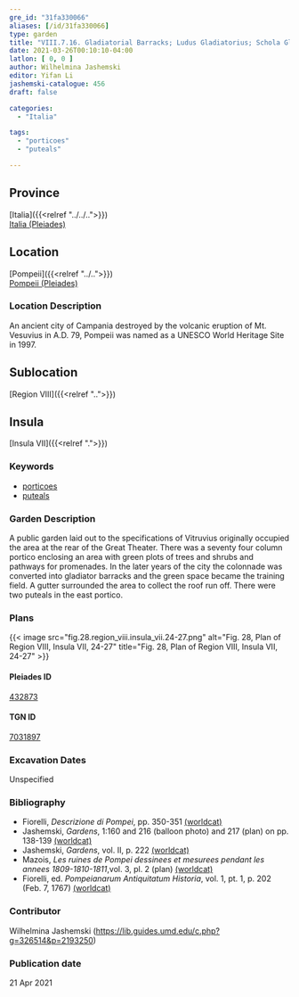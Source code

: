 ```yaml
---
gre_id: "31fa330066"
aliases: [/id/31fa330066]
type: garden
title: "VIII.7.16. Gladiatorial Barracks; Ludus Gladiatorius; Schola Gladiatoria"
date: 2021-03-26T00:10:10-04:00
latlon: [ 0, 0 ]
author: Wilhelmina Jashemski
editor: Yifan Li
jashemski-catalogue: 456
draft: false

categories:
  - "Italia"

tags:
  - "porticoes"
  - "puteals"

---
```


## Province
[Italia]({{<relref "../../..">}}) \
[Italia (Pleiades)](https://pleiades.stoa.org/places/1052)

## Location
[Pompeii]({{<relref "../..">}}) \
[Pompeii (Pleiades)](https://pleiades.stoa.org/places/433032)

### Location Description
An ancient city of Campania destroyed by the volcanic eruption of Mt. Vesuvius in A.D. 79, Pompeii was named as a UNESCO World Heritage Site in 1997.

## Sublocation
[Region VIII]({{<relref "..">}})

## Insula
[Insula VII]({{<relref ".">}})

### Keywords
- [porticoes](http://vocab.getty.edu/page/aat/300004145)
- [puteals](http://vocab.getty.edu/page/aat/300443458)


### Garden Description
A public garden laid out to the specifications of Vitruvius originally occupied the area at the rear of the Great Theater. There was a seventy four column portico enclosing an area with green plots of trees and shrubs and pathways for promenades. In the later years of the city the colonnade was converted into gladiator barracks and the green space became the training field. A gutter surrounded the area to collect the roof run off. There were two puteals in the east portico.

### Plans
{{< image src="fig.28.region_viii.insula_vii.24-27.png" alt="Fig. 28, Plan of Region VIII, Insula VII, 24-27" title="Fig. 28, Plan of Region VIII, Insula VII, 24-27" >}}


#### Pleiades ID
[432873](https://pleiades.stoa.org/places/538911200)

#### TGN ID
[7031897](http://vocab.getty.edu/page/tgn/2053030)

###  Excavation Dates
Unspecified

### Bibliography
* Fiorelli, *Descrizione di Pompei*, pp. 350-351 [(worldcat)](http://www.worldcat.org/oclc/1198324804)
* Jashemski, *Gardens*, 1:160 and 216 (balloon photo) and 217 (plan) on pp. 138-139 [(worldcat)](http://www.worldcat.org/oclc/1047945215)
* Jashemski, *Gardens*, vol. II, p. 222 [(worldcat)](http://www.worldcat.org/oclc/1113367431)
* Mazois, *Les ruines de Pompei dessinees et mesurees pendant les annees 1809-1810-1811*,vol. 3, pl. 2 (plan) [(worldcat)](http://www.worldcat.org/oclc/457565631)
* Fiorelli, ed. *Pompeianarum Antiquitatum Historia*, vol. 1, pt. 1, p. 202 (Feb. 7, 1767) [(worldcat)](http://www.worldcat.org/oclc/952709056)


### Contributor
Wilhelmina Jashemski (https://lib.guides.umd.edu/c.php?g=326514&p=2193250)

### Publication date

21 Apr 2021
